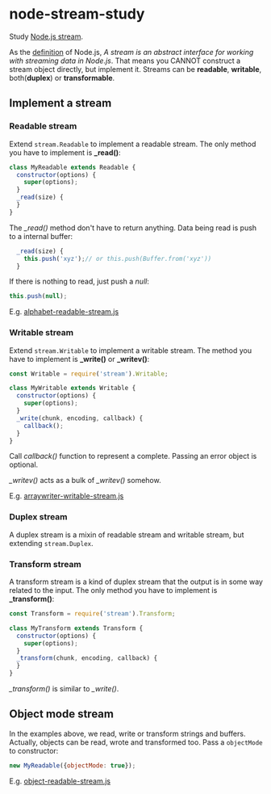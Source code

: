 # node-stream-study

Study [Node.js stream](https://nodejs.org/api/stream.html).

As the [definition](https://nodejs.org/api/stream.html#stream_stream) of Node.js, _A stream is an abstract interface for working with streaming data in Node.js_. That means you CANNOT construct a stream object directly, but implement it. Streams can be **readable**, **writable**, both(**duplex**) or **transformable**.


## Implement a stream

### Readable stream

Extend `stream.Readable` to implement a readable stream. The only method you have to implement is **_read()**:

```js
class MyReadable extends Readable {
  constructor(options) {
    super(options);
  }
  _read(size) {
  }
}
```

The _\_read()_ method don't have to return anything. Data being read is push to a internal buffer:

```js
  _read(size) {
    this.push('xyz');// or this.push(Buffer.from('xyz'))
  }
```

If there is nothing to read, just push a _null_:

```js
this.push(null);
```

E.g. [alphabet-readable-stream.js](alphabet-readable-stream.js)

### Writable stream

Extend `stream.Writable` to implement a writable stream. The method you have to implement is **_write()** or **_writev()**:

```js
const Writable = require('stream').Writable;

class MyWritable extends Writable {
  constructor(options) {
    super(options);
  }
  _write(chunk, encoding, callback) {
    callback();
  }
}
```

Call _callback()_ function to represent a complete. Passing an error object is optional.

_\_writev()_ acts as a bulk of _\_writev()_ somehow.

E.g. [arraywriter-writable-stream.js](arraywriter-writable-stream.js)

### Duplex stream

A duplex stream is a mixin of readable stream and writable stream, but extending `stream.Duplex`.

### Transform stream

A transform stream is a kind of duplex stream that the output is in some way related to the input. The only method you have to implement is **_transform()**:

```js
const Transform = require('stream').Transform;

class MyTransform extends Transform {
  constructor(options) {
    super(options);
  }
  _transform(chunk, encoding, callback) {
  }
}
```

_\_transform()_ is similar to _\_write()_.


## Object mode stream

In the examples above, we read, write or transform strings and buffers. Actually, objects can be read, wrote and transformed too. Pass a `objectMode` to constructor:

```js
new MyReadable({objectMode: true});
```

E.g. [object-readable-stream.js](object-readable-stream.js)